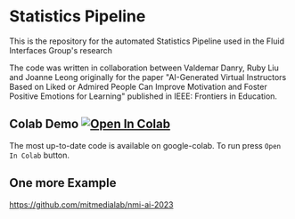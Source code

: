 # Statistics Pipeline
This is the repository for the automated Statistics Pipeline used in the Fluid Interfaces Group's research

The code was written in collaboration between Valdemar Danry, Ruby Liu and Joanne Leong originally for the paper "AI-Generated Virtual Instructors Based on Liked or Admired People Can Improve Motivation and Foster Positive Emotions for Learning" published in IEEE: Frontiers in Education.


## Colab Demo [![Open In Colab](https://colab.research.google.com/assets/colab-badge.svg)](https://colab.research.google.com/drive/18ylJAlY4B5uj_VYVgUoV-e9pze2CAKoF?usp=sharing)
The most up-to-date code is available on google-colab. To run press ```Open In Colab``` button. 

## One more Example
https://github.com/mitmedialab/nmi-ai-2023
